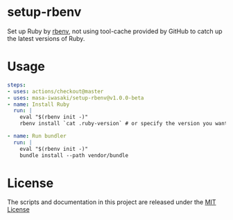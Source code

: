 # setup-rbenv

Set up Ruby by [rbenv](https://github.com/rbenv/rbenv), not using tool-cache provided by GitHub to catch up the latest versions of Ruby.

# Usage

```yaml
steps:
- uses: actions/checkout@master
- uses: masa-iwasaki/setup-rbenv@v1.0.0-beta
- name: Install Ruby
  run: |
    eval "$(rbenv init -)"
    rbenv install `cat .ruby-version` # or specify the version you want

- name: Run bundler
  run: |
    eval "$(rbenv init -)"
    bundle install --path vendor/bundle
```

# License

The scripts and documentation in this project are released under the [MIT License](LICENSE)
